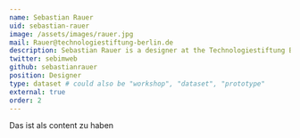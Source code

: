 ```yaml
---
name: Sebastian Rauer
uid: sebastian-rauer
image: /assets/images/rauer.jpg
mail: Rauer@technologiestiftung-berlin.de
description: Sebastian Rauer is a designer at the Technologiestiftung Berlin. He graduated in Interface Design at the university of applied science Potsdam. His work focus lies on hard- and software prototyping for the Internet of Things as well as Co-Creation workshops with people to ensure a user centric design approach.
twitter: sebimweb
github: sebastianrauer
position: Designer
type: dataset # could also be "workshop", "dataset", "prototype"
external: true
order: 2
---
```



Das ist als content zu haben
